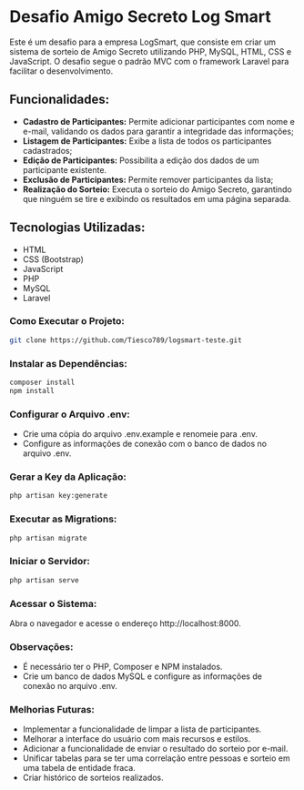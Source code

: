 # Desafio Amigo Secreto Log Smart
Este é um desafio para a empresa LogSmart, que consiste em criar um sistema de sorteio de Amigo Secreto utilizando PHP, MySQL, HTML, CSS e JavaScript. O desafio segue o padrão MVC com o framework Laravel para facilitar o desenvolvimento.

## Funcionalidades:
- **Cadastro de Participantes:** Permite adicionar participantes com nome e e-mail, validando os dados para garantir a integridade das informações;
- **Listagem de Participantes:** Exibe a lista de todos os participantes cadastrados;
- **Edição de Participantes:** Possibilita a edição dos dados de um participante existente.
- **Exclusão de Participantes:** Permite remover participantes da lista;
- **Realização do Sorteio:** Executa o sorteio do Amigo Secreto, garantindo que ninguém se tire e exibindo os resultados em uma página separada.

## Tecnologias Utilizadas:
- HTML
- CSS (Bootstrap)
- JavaScript
- PHP
- MySQL
- Laravel

### Como Executar o Projeto:
```bash
git clone https://github.com/Tiesco789/logsmart-teste.git
```

### Instalar as Dependências:
```bash
composer install
npm install
```

### Configurar o Arquivo .env:
- Crie uma cópia do arquivo .env.example e renomeie para .env.
- Configure as informações de conexão com o banco de dados no arquivo .env.

### Gerar a Key da Aplicação:
```bash
php artisan key:generate
```

### Executar as Migrations:
```bash
php artisan migrate
```

### Iniciar o Servidor:
```bash
php artisan serve
```

### Acessar o Sistema:
Abra o navegador e acesse o endereço http://localhost:8000.

### Observações:
- É necessário ter o PHP, Composer e NPM instalados.
- Crie um banco de dados MySQL e configure as informações de conexão no arquivo .env.

### Melhorias Futuras:
- Implementar a funcionalidade de limpar a lista de participantes.
- Melhorar a interface do usuário com mais recursos e estilos.
- Adicionar a funcionalidade de enviar o resultado do sorteio por e-mail.
- Unificar tabelas para se ter uma correlação entre pessoas e sorteio em uma tabela de entidade fraca.
- Criar histórico de sorteios realizados.
